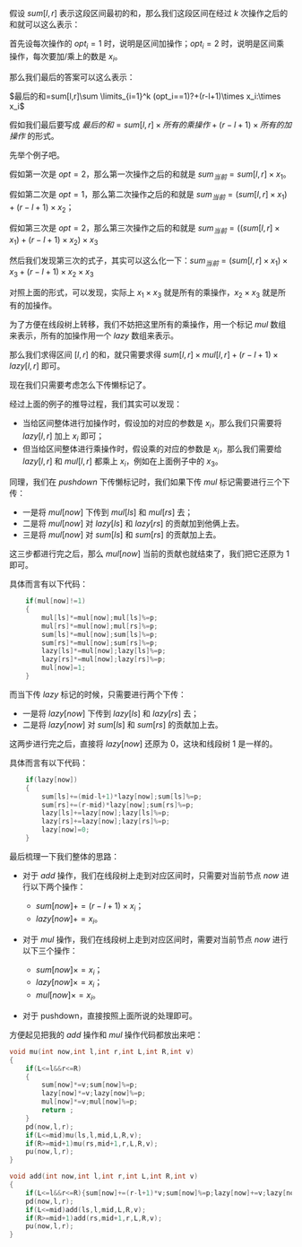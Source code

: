假设 $sum[l,r]$ 表示这段区间最初的和，那么我们这段区间在经过 $k$ 次操作之后的和就可以这么表示：

首先设每次操作的 $opt_i=1$ 时，说明是区间加操作；$opt_i=2$ 时，说明是区间乘操作，每次要加/乘上的数是 $x_i$。

那么我们最后的答案可以这么表示：

$最后的和=sum[l,r]\sum \limits_{i=1}^k (opt_i==1)?+(r-l+1)\times x_i:\times x_i$

假如我们最后要写成 $最后的和=sum[l,r]\times 所有的乘操作+(r-l+1)\times 所有的加操作$ 的形式。

先举个例子吧。

假如第一次是 $opt=2$，那么第一次操作之后的和就是 $sum_{当前}=sum[l,r]\times x_1$。

假如第二次是 $opt=1$，那么第二次操作之后的和就是 $sum_{当前}=(sum[l,r]\times x_1)+(r-l+1)\times x_2$；

假如第三次是 $opt=2$，那么第三次操作之后的和就是 $sum_{当前}=((sum[l,r]\times x_1)+(r-l+1)\times x_2)\times x_3$

然后我们发现第三次的式子，其实可以这么化一下：$sum_{当前}=(sum[l,r]\times x_1)\times x_3+(r-l+1)\times x_2\times x_3$

对照上面的形式，可以发现，实际上 $x_1\times x_3$ 就是所有的乘操作，$x_2\times x_3$ 就是所有的加操作。

为了方便在线段树上转移，我们不妨把这里所有的乘操作，用一个标记 $mul$ 数组来表示，所有的加操作用一个 $lazy$ 数组来表示。

那么我们求得区间 $[l,r]$ 的和，就只需要求得 $sum[l,r]\times mul[l,r]+(r-l+1)\times lazy[l,r]$ 即可。

现在我们只需要考虑怎么下传懒标记了。

经过上面的例子的推导过程，我们其实可以发现：

- 当给区间整体进行加操作时，假设加的对应的参数是 $x_i$，那么我们只需要将 $lazy[l,r]$ 加上 $x_i$ 即可；
- 但当给区间整体进行乘操作时，假设乘的对应的参数是 $x_i$，那么我们需要给 $lazy[l,r]$ 和 $mul[l,r]$ 都乘上 $x_i$，例如在上面例子中的 $x_3$。

同理，我们在 $pushdown$ 下传懒标记时，我们如果下传 $mul$ 标记需要进行三个下传：

- 一是将 $mul[now]$ 下传到 $mul[ls]$ 和 $mul[rs]$ 去；
- 二是将 $mul[now]$ 对 $lazy[ls]$ 和 $lazy[rs]$ 的贡献加到他俩上去。
- 三是将 $mul[now]$ 对 $sum[ls]$ 和 $sum[rs]$ 的贡献加上去。 

这三步都进行完之后，那么 $mul[now]$ 当前的贡献也就结束了，我们把它还原为 1 即可。

具体而言有以下代码：

```cpp
	if(mul[now]!=1)
	{
		mul[ls]*=mul[now];mul[ls]%=p;
		mul[rs]*=mul[now];mul[rs]%=p;
		sum[ls]*=mul[now];sum[ls]%=p;
		sum[rs]*=mul[now];sum[rs]%=p;
		lazy[ls]*=mul[now];lazy[ls]%=p;
		lazy[rs]*=mul[now];lazy[rs]%=p;
		mul[now]=1;
	}
```

而当下传 $lazy$ 标记的时候，只需要进行两个下传：

- 一是将 $lazy[now]$ 下传到 $lazy[ls]$ 和 $lazy[rs]$ 去；
- 二是将 $lazy[now]$ 对 $sum[ls]$ 和 $sum[rs]$ 的贡献加上去。

这两步进行完之后，直接将 $lazy[now]$ 还原为 0，这块和线段树 1 是一样的。

具体而言有以下代码：

```cpp
	if(lazy[now])
	{
		sum[ls]+=(mid-l+1)*lazy[now];sum[ls]%=p;
		sum[rs]+=(r-mid)*lazy[now];sum[rs]%=p;
		lazy[ls]+=lazy[now];lazy[ls]%=p;
		lazy[rs]+=lazy[now];lazy[rs]%=p;
		lazy[now]=0;
	}
```

最后梳理一下我们整体的思路：

- 对于 $add$ 操作，我们在线段树上走到对应区间时，只需要对当前节点 $now$ 进行以下两个操作：
	- $sum[now]+=(r-l+1)\times x_i$；
	- $lazy[now]+=x_i$。
- 对于 $mul$ 操作，我们在线段树上走到对应区间时，需要对当前节点 $now$ 进行以下三个操作：
	- $sum[now]\times =x_i$；
	- $lazy[now]\times =x_i$；
	- $mul[now]\times =x_i$。

- 对于 pushdown，直接按照上面所说的处理即可。

方便起见把我的 $add$ 操作和 $mul$ 操作代码都放出来吧：

```cpp
void mu(int now,int l,int r,int L,int R,int v)
{
	if(L<=l&&r<=R)
	{
		sum[now]*=v;sum[now]%=p;
		lazy[now]*=v;lazy[now]%=p;
		mul[now]*=v;mul[now]%=p;
		return ;
	}
	pd(now,l,r);
	if(L<=mid)mu(ls,l,mid,L,R,v);
	if(R>=mid+1)mu(rs,mid+1,r,L,R,v);
	pu(now,l,r);
}

void add(int now,int l,int r,int L,int R,int v)
{
	if(L<=l&&r<=R){sum[now]+=(r-l+1)*v;sum[now]%=p;lazy[now]+=v;lazy[now]%=p;return ;}
	pd(now,l,r);
	if(L<=mid)add(ls,l,mid,L,R,v);
	if(R>=mid+1)add(rs,mid+1,r,L,R,v);
	pu(now,l,r);
}
```

